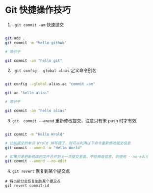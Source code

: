 # Git 快捷操作技巧

1. ` git commit -am` 快速提交
   
```bash

git add .
git commit -m "hello github"

# 等价于 

git commit -am "hello git"

```

2. ` git config --global alias` 定义命令别名

```bash

git config --global alias.ac "commit -am"

git ac "hello alias"  

# 等价于

git commit -am "hello alias"

```

3. ` git  commit --amend ` 重新修改提交，注意只有未 push 时才有效

```bash

git commit -m "Hello Wrold"

# 比如提交的单词 Wrold 拼写错了，则可以利用以下命令重新修改提交信息 
git commit --amend -m "Hello World"

# 如果只是把新修改的文件合并到上一次提交里面，不想修改信息，则使用 --no-edit
git commit --amend --no-edit

```

4. ` git revert ` 恢复到某个提交点

```
# 将当前分支恢复到到某个提交点
git revert commit-id 

```

